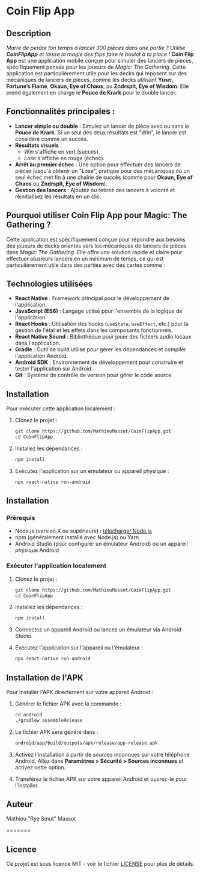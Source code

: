 # Coin Flip App


## Description
*Marre de perdre ton temps à lancer 300 pièces dans une partie ? Utilise **CoinFlipApp** et laisse la magie des flips faire le boulot à ta place !*
**Coin Flip App** est une application mobile conçue pour simuler des lancers de pièces, spécifiquement pensée pour les joueurs de *Magic: The Gathering*. Cette application est particulièrement utile pour les decks qui reposent sur des mécaniques de lancers de pièces, comme les decks utilisant **Yusri, Fortune’s Flame**, **Okaun, Eye of Chaos**, ou **Zndrsplt, Eye of Wisdom**. Elle prend également en charge le **Pouce de Krark** pour le double lancer.

## Fonctionnalités principales :
- **Lancer simple ou double** : Simulez un lancer de pièce avec ou sans le **Pouce de Krark**. Si un seul des deux résultats est "Win", le lancer est considéré comme un succès.
- **Résultats visuels** :
  - *Win* s'affiche en vert (succès).
  - *Lose* s'affiche en rouge (échec).
- **Arrêt au premier échec** : Une option pour effectuer des lancers de pièces jusqu'à obtenir un "Lose", pratique pour des mécaniques où un seul échec met fin à une chaîne de succès (comme pour **Okaun, Eye of Chaos** ou **Zndrsplt, Eye of Wisdom**).
- **Gestion des lancers** : Ajoutez ou retirez des lancers à volonté et réinitialisez les résultats en un clic.

## Pourquoi utiliser Coin Flip App pour Magic: The Gathering ?
Cette application est spécifiquement conçue pour répondre aux besoins des joueurs de decks orientés vers les mécaniques de lancers de pièces dans *Magic: The Gathering*. Elle offre une solution rapide et claire pour effectuer plusieurs lancers en un minimum de temps, ce qui est particulièrement utile dans des parties avec des cartes comme :

## Technologies utilisées
- **React Native** : Framework principal pour le développement de l'application.
- **JavaScript (ES6)** : Langage utilisé pour l'ensemble de la logique de l'application.
- **React Hooks** : Utilisation des hooks (`useState`, `useEffect`, etc.) pour la gestion de l'état et les effets dans les composants fonctionnels.
- **React Native Sound** : Bibliothèque pour jouer des fichiers audio locaux dans l'application.
- **Gradle** : Outil de build utilisé pour gérer les dépendances et compiler l'application Android.
- **Android SDK** : Environnement de développement pour construire et tester l'application sur Android.
- **Git** : Système de contrôle de version pour gérer le code source.

## Installation

Pour exécuter cette application localement :

1. Clonez le projet :

    ```bash
    git clone https://github.com/MathieuMassot/CoinFlipApp.git
    cd CoinFlipApp
    ```

2. Installez les dépendances :

    ```bash
    npm install
    ```

3. Exécutez l'application sur un émulateur ou appareil physique :

    ```bash
    npx react-native run-android
    ```

## Installation

### Prérequis

- Node.js (version X ou supérieure) : [télécharger Node.js](https://nodejs.org/)
- npm (généralement installé avec Node.js) ou Yarn
- Android Studio (pour configurer un émulateur Android) ou un appareil physique Android

### Exécuter l'application localement

1. Clonez le projet :

    ```bash
    git clone https://github.com/MathieuMassot/CoinFlipApp.git
    cd CoinFlipApp
    ```

2. Installez les dépendances :

    ```bash
    npm install
    ```

3. Connectez un appareil Android ou lancez un émulateur via Android Studio.

4. Exécutez l'application sur l'appareil ou l'émulateur :

    ```bash
    npx react-native run-android
    ```

## Installation de l'APK

Pour installer l'APK directement sur votre appareil Android :

1. Générer le fichier APK avec la commande :

    ```bash
    cd android
    ./gradlew assembleRelease
    ```

2. Le fichier APK sera généré dans :

    ```bash
    android/app/build/outputs/apk/release/app-release.apk
    ```

3. Activez l'installation à partir de sources inconnues sur votre téléphone Android. Allez dans **Paramètres > Sécurité > Sources inconnues** et activez cette option.

4. Transférez le fichier APK sur votre appareil Android et ouvrez-le pour l'installer.
   

## Auteur
Mathieu "Rye Smut" Massot

=======
## Licence
Ce projet est sous licence MIT - voir le fichier [LICENSE](LICENSE) pour plus de détails.
